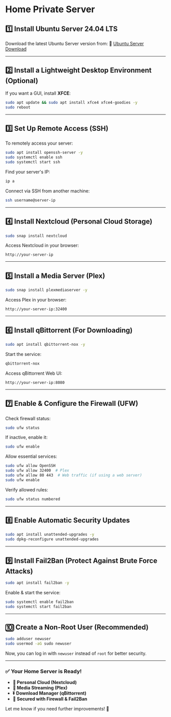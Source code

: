 # Home Private Server

## **1️⃣ Install Ubuntu Server 24.04 LTS**

Download the latest Ubuntu Server version from: 🔗 [Ubuntu Server Download](https://ubuntu.com/download/server)

---

## **2️⃣ Install a Lightweight Desktop Environment (Optional)**

If you want a GUI, install **XFCE**:

```bash
sudo apt update && sudo apt install xfce4 xfce4-goodies -y
sudo reboot
```

---

## **3️⃣ Set Up Remote Access (SSH)**

To remotely access your server:

```bash
sudo apt install openssh-server -y  
sudo systemctl enable ssh  
sudo systemctl start ssh  
```

Find your server's IP:

```bash
ip a  
```

Connect via SSH from another machine:

```bash
ssh username@server-ip  
```

---

## **4️⃣ Install Nextcloud (Personal Cloud Storage)**

```bash
sudo snap install nextcloud  
```

Access Nextcloud in your browser:

```text
http://your-server-ip
```

---

## **5️⃣ Install a Media Server (Plex)**

```bash
sudo snap install plexmediaserver -y
```

Access Plex in your browser:

```text
http://your-server-ip:32400
```

---

## **6️⃣ Install qBittorrent (For Downloading)**

```bash
sudo apt install qbittorrent-nox -y  
```

Start the service:

```bash
qbittorrent-nox  
```

Access qBittorrent Web UI:

```text
http://your-server-ip:8080
```

---

## **7️⃣ Enable & Configure the Firewall (UFW)**

Check firewall status:

```bash
sudo ufw status
```

If inactive, enable it:

```bash
sudo ufw enable
```

Allow essential services:

```bash
sudo ufw allow OpenSSH
sudo ufw allow 32400  # Plex
sudo ufw allow 80 443  # Web traffic (if using a web server)
sudo ufw enable
```

Verify allowed rules:

```bash
sudo ufw status numbered
```

---

## **8️⃣ Enable Automatic Security Updates**

```bash
sudo apt install unattended-upgrades -y
sudo dpkg-reconfigure unattended-upgrades
```

---

## **9️⃣ Install Fail2Ban (Protect Against Brute Force Attacks)**

```bash
sudo apt install fail2ban -y
```

Enable & start the service:

```bash
sudo systemctl enable fail2ban
sudo systemctl start fail2ban
```

---

## **🔟 Create a Non-Root User (Recommended)**

```bash
sudo adduser newuser
sudo usermod -aG sudo newuser
```

Now, you can log in with `newuser` instead of `root` for better security.

---

### ✅ **Your Home Server is Ready!**

- **📁 Personal Cloud (Nextcloud)**
- **🎥 Media Streaming (Plex)**
- **⏬ Download Manager (qBittorrent)**
- **🔐 Secured with Firewall & Fail2Ban**

Let me know if you need further improvements! 🚀

